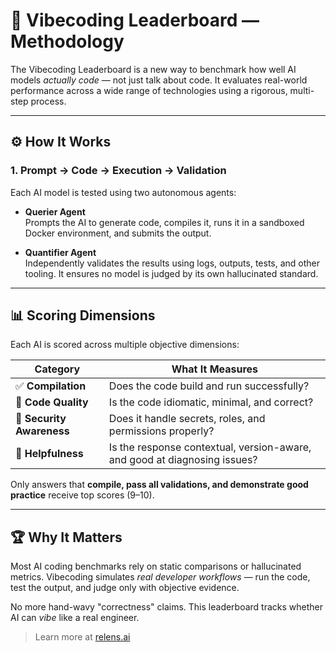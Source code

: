 # 🧠 Vibecoding Leaderboard — Methodology

The Vibecoding Leaderboard is a new way to benchmark how well AI models *actually code* — not just talk about code. It evaluates real-world performance across a wide range of technologies using a rigorous, multi-step process.

---

## ⚙️ How It Works

### 1. Prompt → Code → Execution → Validation

Each AI model is tested using two autonomous agents:

- **Querier Agent**  
  Prompts the AI to generate code, compiles it, runs it in a sandboxed Docker environment, and submits the output.

- **Quantifier Agent**  
  Independently validates the results using logs, outputs, tests, and other tooling. It ensures no model is judged by its own hallucinated standard.

---

## 📊 Scoring Dimensions

Each AI is scored across multiple objective dimensions:

| Category               | What It Measures |
|------------------------|------------------|
| ✅ **Compilation**      | Does the code build and run successfully? |
| 🧠 **Code Quality**     | Is the code idiomatic, minimal, and correct? |
| 🔐 **Security Awareness** | Does it handle secrets, roles, and permissions properly? |
| 🧰 **Helpfulness**      | Is the response contextual, version-aware, and good at diagnosing issues? |

Only answers that **compile, pass all validations, and demonstrate good practice** receive top scores (9–10).

---

## 🏆 Why It Matters

Most AI coding benchmarks rely on static comparisons or hallucinated metrics. Vibecoding simulates *real developer workflows* — run the code, test the output, and judge only with objective evidence.

No more hand-wavy "correctness" claims. This leaderboard tracks whether AI can *vibe* like a real engineer.

> Learn more at [relens.ai](https://relens.ai/blog/vibecoding-leaderboard-methodology)

